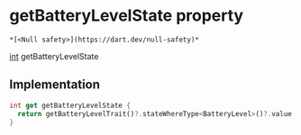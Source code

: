 


# getBatteryLevelState property




    *[<Null safety>](https://dart.dev/null-safety)*




[int](https://api.flutter.dev/flutter/dart-core/int-class.html) getBatteryLevelState
  







## Implementation

```dart
int get getBatteryLevelState {
  return getBatteryLevelTrait()?.stateWhereType<BatteryLevel>()?.value ?? 0;
}
```









